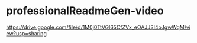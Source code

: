 # professionalReadmeGen-video

https://drive.google.com/file/d/1M0j0TtVGl65CfZVx_eOAJJ3l4oJgwWqM/view?usp=sharing
